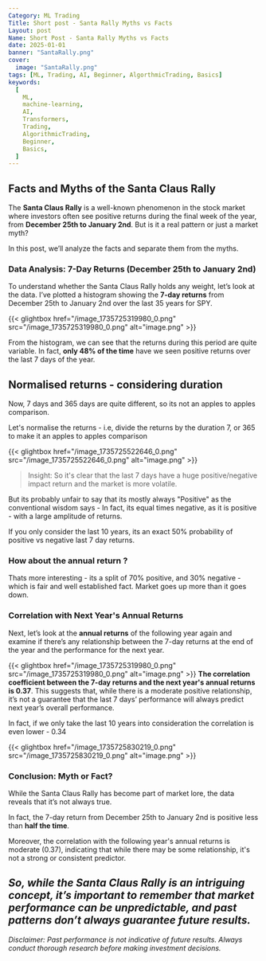 ```yaml
---
Category: ML Trading
Title: Short post - Santa Rally Myths vs Facts
Layout: post
Name: Short Post - Santa Rally Myths vs Facts
date: 2025-01-01
banner: "SantaRally.png"
cover:
  image: "SantaRally.png"
tags: [ML, Trading, AI, Beginner, AlgorthmicTrading, Basics]
keywords:
  [
    ML,
    machine-learning,
    AI,
    Transformers,
    Trading,
    AlgorithmicTrading,
    Beginner,
    Basics,
  ]
---
```


## Facts and Myths of the Santa Claus Rally

The **Santa Claus Rally** is a well-known phenomenon in the stock market where investors often see positive returns during the final week of the year, from **December 25th to January 2nd**. But is it a real pattern or just a market myth?

In this post, we’ll analyze the facts and separate them from the myths.

### Data Analysis: 7-Day Returns (December 25th to January 2nd)

To understand whether the Santa Claus Rally holds any weight, let’s look at the data. I’ve plotted a histogram showing the **7-day returns** from December 25th to January 2nd over the last 35 years for SPY.

{{< glightbox href="/image_1735725319980_0.png" src="/image_1735725319980_0.png" alt="image.png" >}}

From the histogram, we can see that the returns during this period are quite variable. In fact, **only 48% of the time** have we seen positive returns over the last 7 days of the year.

## Normalised returns - considering duration

Now, 7 days and 365 days are quite different, so its not an apples to apples comparison.

Let's normalise the returns - i.e, divide the returns by the duration 7, or 365 to make it an apples to apples comparison

{{< glightbox href="/image_1735725522646_0.png" src="/image_1735725522646_0.png" alt="image.png" >}}

> Insight: So it's clear that the last 7 days have a huge positive/negative impact return and the market is more volatile.

But its probably unfair to say that its mostly always "Positive" as the conventional wisdom says - In fact, its equal times negative, as it is positive - with a large amplitude of returns.

If you only consider the last 10 years, its an exact 50% probability of positive vs negative last 7 day returns.

### How about the annual return ?

Thats more interesting - its a split of 70% positive, and 30% negative - which is fair and well established fact. Market goes up more than it goes down.

### Correlation with Next Year's Annual Returns

Next, let’s look at the **annual returns** of the following year again and examine if there’s any relationship between the 7-day returns at the end of the year and the performance for the next year.

{{< glightbox href="/image_1735725319980_0.png" src="/image_1735725319980_0.png" alt="image.png" >}}
**The correlation coefficient between the 7-day returns and the next year's annual returns is 0.37**. This suggests that, while there is a moderate positive relationship, it’s not a guarantee that the last 7 days’ performance will always predict next year’s overall performance.

In fact, if we only take the last 10 years into consideration the correlation is even lower - 0.34

{{< glightbox href="/image_1735725830219_0.png" src="/image_1735725830219_0.png" alt="image.png" >}}

### Conclusion: Myth or Fact?

While the Santa Claus Rally has become part of market lore, the data reveals that it’s not always true.

In fact, the 7-day return from December 25th to January 2nd is positive less than **half the time**.

Moreover, the correlation with the following year's annual returns is moderate (0.37), indicating that while there may be some relationship, it's not a strong or consistent predictor.

## _So, while the Santa Claus Rally is an intriguing concept, it’s important to remember that market performance can be unpredictable, and past patterns don’t always guarantee future results._

_Disclaimer: Past performance is not indicative of future results. Always conduct thorough research before making investment decisions._
